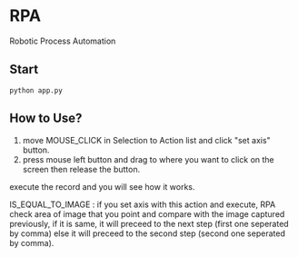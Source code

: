 # RPA
Robotic Process Automation

## Start
```
python app.py
```

## How to Use?
1. move MOUSE_CLICK in Selection to Action list and click "set axis" button.
2. press mouse left button and drag to where you want to click on the screen then release the button.

execute the record and you will see how it works.

IS_EQUAL_TO_IMAGE : if you set axis with this action and execute, RPA check area of image that you point and compare
with the image captured previously, if it is same, it will preceed to the next step (first one seperated by comma) else 
it will preceed to the second step (second one seperated by comma).
